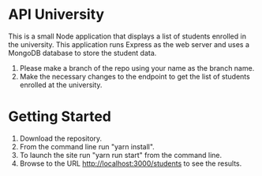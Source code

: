 # API University

This is a small Node application that displays a list of students enrolled in the university. This application runs Express as the web server and uses a MongoDB database to store the student data.

1. Please make a branch of the repo using your name as the branch name.
2. Make the necessary changes to the endpoint to get the list of students enrolled at the university.

# Getting Started

1. Download the repository.
2. From the command line run &quot;yarn install&quot;.
3. To launch the site run &quot;yarn run start&quot; from the command line.
4. Browse to the URL [http://localhost:3000/students](http://localhost:3000/students) to see the results.
